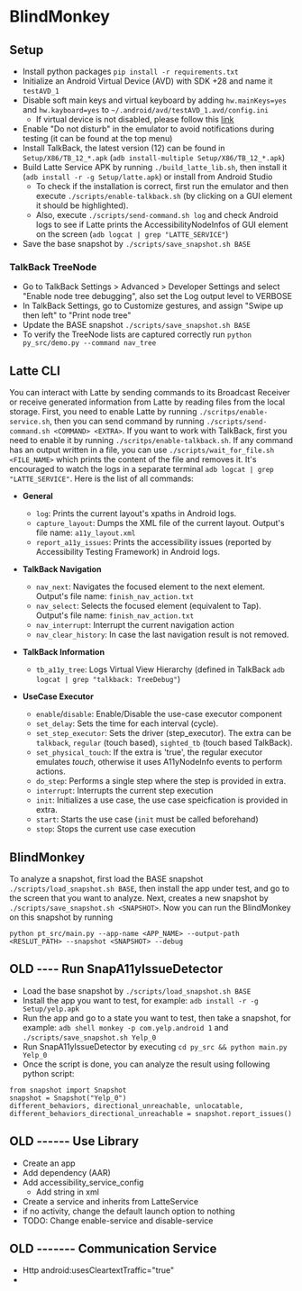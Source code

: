 # BlindMonkey
## Setup
-  Install python packages `pip install -r requirements.txt`
- Initialize an Android Virtual Device (AVD) with SDK +28 and name it `testAVD_1`
-	Disable soft main keys and virtual keyboard by adding `hw.mainKeys=yes` and `hw.kayboard=yes`  to `~/.android/avd/testAVD_1.avd/config.ini`
	- If virtual device is not disabled, please follow this [link](https://support.honeywellaidc.com/s/article/CN51-Android-How-to-prevent-virtual-keyboard-from-popping-up)
- Enable "Do not disturb" in the emulator to avoid notifications during testing (it can be found at the top menu)
- Install TalkBack, the latest version (12) can be found in `Setup/X86/TB_12_*.apk` (`adb install-multiple Setup/X86/TB_12_*.apk`)
- Build Latte Service APK by running `./build_latte_lib.sh`, then install it (`adb install -r -g Setup/latte.apk`) or install from Android Studio
	- To check if the installation is correct, first run the emulator and then execute `./scripts/enable-talkback.sh` (by clicking on a GUI element it should be highlighted). 
	- Also, execute `./scripts/send-command.sh log` and check Android logs to see if Latte prints the AccessibilityNodeInfos of GUI element on the screen (`adb logcat | grep "LATTE_SERVICE"`)
-  Save the base snapshot by `./scripts/save_snapshot.sh BASE`

### TalkBack TreeNode
- Go to TalkBack Settings > Advanced > Developer Settings and select "Enable node tree debugging", also set the Log output level to VERBOSE
- In TalkBack Settings, go to Customize gestures, and assign "Swipe up then left" to "Print node tree"
- Update the BASE snapshot `./scripts/save_snapshot.sh BASE`
- To verify the TreeNode lists are captured correctly run `python py_src/demo.py --command nav_tree`


## Latte CLI
You can interact with Latte by sending commands to its Broadcast Receiver or receive generated information from Latte by reading files from the local storage. First, you need to enable Latte by running `./scritps/enable-service.sh`, then you can send command by running `./scripts/send-command.sh <COMMAND> <EXTRA>`. If you want to work with TalkBack, first you need to enable it by running `./scritps/enable-talkback.sh`. If any command has an output written in a file, you can use `./scripts/wait_for_file.sh <FILE_NAME>` which prints the content of the file and removes it. It's encouraged to watch the logs in a separate terminal `adb logcat | grep "LATTE_SERVICE"`. Here is the list of all commands:
- **General**
	- `log`: Prints the current layout's xpaths in Android logs.
	- `capture_layout`: Dumps the XML file of the current layout. Output's file name: `a11y_layout.xml`
	- `report_a11y_issues`: Prints the accessibility issues (reported by Accessibility Testing Framework) in Android logs.

- **TalkBack Navigation**
	- `nav_next`: Navigates the focused element to the next element. Output's file name: `finish_nav_action.txt`
	- `nav_select`: Selects the focused element (equivalent to Tap). Output's file name: `finish_nav_action.txt`
	- `nav_interrupt`: Interrupt the current navigation action
	- `nav_clear_history`: In case the last navigation result is not removed.
- **TalkBack Information**
	- `tb_a11y_tree`: Logs Virtual View Hierarchy (defined in TalkBack `adb logcat | grep "talkback: TreeDebug"`)
- **UseCase Executor**
	- `enable`/`disable`: Enable/Disable the use-case executor component
	- `set_delay`: Sets the time for each interval (cycle).
	- `set_step_executor`: Sets the driver (step_executor). The extra can be `talkback`, `regular` (touch based), `sighted_tb` (touch based TalkBack).
	- `set_physical_touch`: If the extra is 'true', the regular executor emulates *touch*, otherwise it uses A11yNodeInfo events to perform actions.
	- `do_step`: Performs a single step where the step is provided in extra.
	- `interrupt`: Interrupts the current step execution
	- `init`: Initializes a use case, the use case speicfication is provided in extra.
	- `start`: Starts the use case (`init` must be called beforehand)
	- `stop`: Stops the current use case execution

## BlindMonkey
To analyze a snapshot, first load the BASE snapshot `./scripts/load_snapshot.sh BASE`, then install the app under test, and go to the screen that you want to analyze. Next, creates a new snapshot by `./scripts/save_snapshot.sh <SNAPSHOT>`. Now you can run the BlindMonkey on this snapshot by running
```
python pt_src/main.py --app-name <APP_NAME> --output-path <RESLUT_PATH> --snapshot <SNAPSHOT> --debug
```



## OLD ---- Run SnapA11yIssueDetector
- Load the base snapshot by `./scripts/load_snapshot.sh BASE`
- Install the app you want to test, for example: `adb install -r -g Setup/yelp.apk`
- Run the app and go to a state you want to test, then take a snapshot, for example: `adb shell monkey -p com.yelp.android 1` and `./scripts/save_snapshot.sh Yelp_0`
- Run SnapA11yIssueDetector by executing `cd py_src && python main.py Yelp_0`
- Once the script is done, you can analyze the result using following python script:

```
from snapshot import Snapshot
snapshot = Snapshot("Yelp_0")
different_behaviors, directional_unreachable, unlocatable, different_behaviors_directional_unreachable = snapshot.report_issues()
```

## OLD ------ Use Library
- Create an app
- Add dependency (AAR)
- Add accessibility_service_config
    - Add string in xml
- Create a service and inherits from LatteService
- if no activity, change the default launch option to nothing
- TODO: Change enable-service and disable-service

##  OLD ------- Communication Service
- Http android:usesCleartextTraffic="true"
-
